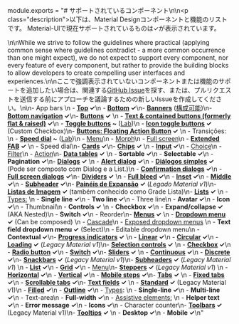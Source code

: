 module.exports = "# サポートされているコンポーネント\n\n<p class=\"description\">以下は、Material Designコンポーネントと機能のリストです。 Material-UIで現在サポートされているものは✓が表示されています。</p>\n\nWhile we strive to follow the guidelines where practical (applying common sense where guidelines contradict - a more common occurrence than one might expect), we do not expect to support every component, nor every feature of every component, but rather to provide the building blocks to allow developers to create compelling user interfaces and experiences.\n\nここで強調表示されていないコンポーネントまたは機能のサポートを追加したい場合は、関連する[GitHub Issue](https://github.com/Foso/material-ui/issues)を探す、または、プルリクエストを送信する前にアプローチを議論するための新しいIssueを作成してください。\n\n- App bars \n  - **[Top](https://material.io/design/components/app-bars-top.html) ✓**\n  - **[Bottom](https://material.io/design/components/app-bars-bottom.html) ✓**\n- **[Banners](https://material.io/design/components/banners.html)** ([構成可能](https://medium.com/material-ui/introducing-material-ui-design-system-93e921beb8df))\n- **[Bottom navigation](https://material.io/design/components/bottom-navigation.html) ✓**\n- **[Buttons](https://material.io/design/components/buttons.html) ✓** \n  - **[Text & contained buttons (formerly flat & raised)](https://material.io/design/components/buttons.html) ✓**\n  - **[Toggle buttons](https://material.io/design/components/buttons.html#buttons-toggle-buttons) ~** ([Lab](/components/about-the-lab/))\n  - **[Icon toggle buttons](https://material.io/design/components/buttons.html#toggle-button) ✓** (Custom Checkbox)\n- **[Buttons: Floating Action Button](https://material.io/design/components/buttons-floating-action-button.html) ✓** \n  - Transições: \n    - **[Speed dial](https://material.io/design/components/buttons-floating-action-button.html#types-of-transitions) ~** ([Lab](/components/about-the-lab/))\n    - [Menu](https://material.io/design/components/buttons-floating-action-button.html#types-of-transitions)\n    - [Morph](https://material.io/design/components/buttons-floating-action-button.html#types-of-transitions)\n    - [Full screen](https://material.io/design/components/buttons-floating-action-button.html#types-of-transitions)\n  - **[Extended FAB](https://material.io/design/components/buttons-floating-action-button.html#extended-fab) ✓** \n    - Speed dial\n- **[Cards](https://material.io/design/components/cards.html) ✓**\n- **[Chips](https://material.io/design/components/chips.html) ✓** \n  - **[Input](https://material.io/design/components/chips.html#input-chips) ✓**\n  - [Choice](https://material.io/design/components/chips.html#choice-chips)\n  - [Filter](https://material.io/design/components/chips.html#filter-chips)\n  - [Action](https://material.io/design/components/chips.html#action-chips)\n- **[Data tables](https://material.io/design/components/data-tables.html) ✓** \n  - **Sortable ✓**\n  - **Selectable ✓**\n  - **Pagination ✓**\n- **[Dialogs](https://material.io/design/components/dialogs.html) ✓** \n  - **[Alert dialog](https://material.io/design/components/dialogs.html#alert-dialog) ✓**\n  - **[Diálogos simples](https://material.io/design/components/dialogs.html#simple-dialog) ✓** (Pode ser composto com Dialog e a List.)\n  - **[Confirmation dialogs](https://material.io/design/components/dialogs.html#confirmation-dialog) ✓**\n  - **[Full screen dialogs](https://material.io/design/components/dialogs.html#full-screen-dialog) ✓**\n- **[Dividers](https://material.io/design/components/dividers.html) ✓** \n  - **[Full bleed](https://material.io/design/components/dividers.html#types) ✓**\n  - **[Inset](https://material.io/design/components/dividers.html#types) ✓**\n  - **[Middle](https://material.io/design/components/dividers.html#types) ✓**\n  - **[Subheader](https://material.io/design/components/dividers.html#types) ✓**\n- **[Painéis de Expansão](https://material.io/archive/guidelines/components/expansion-panels.html) ✓** (*Legado Material v1*)\n- **[Listas de Imagem](https://material.io/design/components/image-lists.html) ✓** (também conhecido como Grade Lista)\n- **[Lists](https://material.io/design/components/lists.html) ✓** \n  - [Types:](https://material.io/design/components/lists.html#types) \n    - **Single line ✓**\n    - **Two line ✓**\n    - Three line\n  - **Avatar ✓**\n  - **Icon ✓**\n  - Thumbnail\n  - **Controls ✓** \n    - **Checkbox ✓**\n    - **Expand/collapse ✓** (AKA Nested)\n    - **Switch ✓**\n    - Reorder\n- **[Menus](https://material.io/design/components/menus.html) ✓** \n  - **[Dropdown menu](https://material.io/design/components/menus.html#dropdown-menu) ✓** (Can be composed) \n    - [Cascade](https://material.io/design/components/menus.html#dropdown-menu)\n  - [Exposed dropdown menus](https://material.io/design/components/menus.html#exposed-dropdown-menu) \n    - **Text field dropdown menu ✓** (Select)\n    - Editable dropdown menu\n  - **Contextual ✓**\n- **[Progress indicators](https://material.io/design/components/progress-indicators.html) ✓** \n  - **[Linear](https://material.io/design/components/progress-indicators.html#linear-progress-indicators) ✓**\n  - **[Circular](https://material.io/design/components/progress-indicators.html#circular-progress-indicators) ✓**\n  - **[Loading](https://material.io/archive/guidelines/components/progress-activity.html) ✓** (*Legacy Material v1*)\n- **[Selection controls](https://material.io/design/components/selection-controls.html) ✓** \n  - **[Checkbox](https://material.io/design/components/selection-controls.html#checkboxes) ✓**\n  - **[Radio button](https://material.io/design/components/selection-controls.html#radio-buttons) ✓**\n  - **[Switch](https://material.io/design/components/selection-controls.html#switches) ✓**\n- **[Sliders](https://material.io/design/components/sliders.html) ✓** \n  - **[Continuous](https://material.io/design/components/sliders.html#continuous-slider) ✓**\n  - **[Discrete](https://material.io/design/components/sliders.html#discrete-slider) ✓**\n- **[Snackbars](https://material.io/design/components/snackbars.html) ✓** (*Legacy Material v1*)\n- **[Subheaders](https://material.io/archive/guidelines/components/subheaders.html) ✓** (*Legacy Material v1*) \n  - **[List](https://material.io/archive/guidelines/components/subheaders.html#subheaders-list-subheaders) ✓**\n  - **[Grid](https://material.io/archive/guidelines/components/subheaders.html#subheaders-list-subheaders) ✓**\n  - [Menu](https://material.io/archive/guidelines/components/subheaders.html#subheaders-list-subheaders)\n- **[Steppers](https://material.io/archive/guidelines/components/steppers.html) ✓** (*Legacy Material v1*) \n  - **[Horizontal](https://material.io/archive/guidelines/components/steppers.html#steppers-types-of-steppers) ✓**\n  - **[Vertical](https://material.io/archive/guidelines/components/steppers.html#steppers-types-of-steppers) ✓**\n  - **[Mobile steps](https://material.io/archive/guidelines/components/steppers.html#steppers-types-of-steps) ✓**\n- **[Tabs](https://material.io/design/components/tabs.html) ✓** \n  - **[Fixed tabs](https://material.io/design/components/tabs.html#fixed-tabs) ✓**\n  - **[Scrollable tabs](https://material.io/design/components/tabs.html#scrollable-tabs) ✓**\n- **[Text fields](https://material.io/design/components/text-fields.html) ✓** \n  - **[Standard](https://material.io/archive/guidelines/components/text-fields.html) ✓** (Legacy Material v1)\n  - **[Filled](https://material.io/design/components/text-fields.html#filled-text-field) ✓**\n  - **[Outline](https://material.io/design/components/text-fields.html#outlined-text-field) ✓**\n  - [Types](https://material.io/design/components/text-fields.html#input-types): \n    - **Single-line ✓**\n    - **Multi-line ✓**\n    - Text-area\n    - **Full-width ✓**\n  - [Assistive elements:](https://material.io/design/components/text-fields.html#anatomy) \n    - **Helper text ✓**\n    - **Error message ✓**\n    - **Icons ✓**\n    - Character counter\n- **[Toolbars](https://material.io/archive/guidelines/components/toolbars.html) ✓** (Legacy Material v1)\n- **[Tooltips](https://material.io/design/components/tooltips.html) ✓** \n  - **Desktop ✓**\n  - **Mobile ✓**\n"